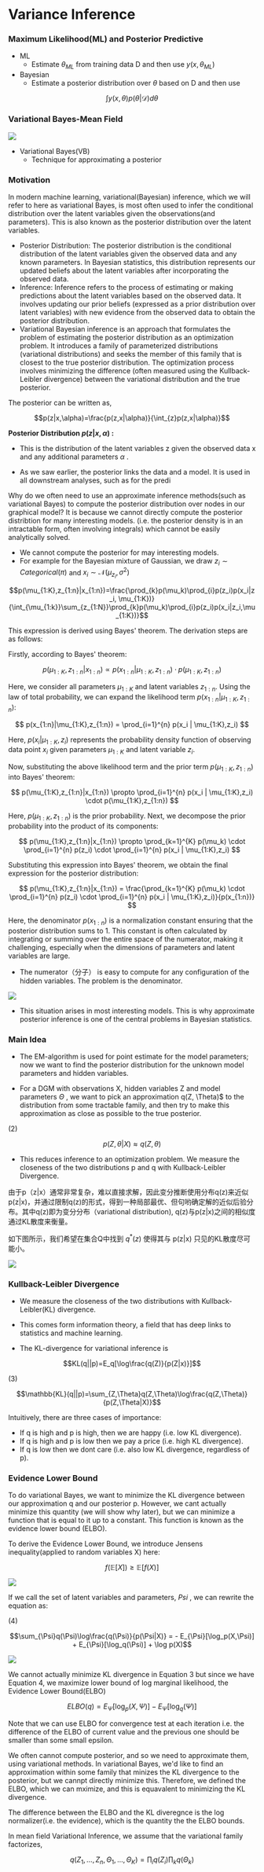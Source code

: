# Variance Inference

### Maximum Likelihood(ML) and Posterior Predictive
- ML
     - Estimate $\theta_{ML}$ from training data D and then use $y(x, \theta_{ML})$
- Bayesian
    - Estimate a posterior distribution over $\theta$ based on D and then use

$$\int y(x,\theta)p(\theta|\mathcal{D})d\theta$$

### Variational Bayes-Mean Field

![](Pictures/Variational01.png)

- Variational Bayes(VB)
    - Technique for approximating a posterior


### Motivation

In modern machine learning, variational(Bayesian) inference, which we will refer to here as variational Bayes, is most often used to infer the conditional distribution over the latent variables given the observations(and parameters). This is also known as the posterior distribution over the latent variables. 
- Posterior Distribution: The posterior distribution is the conditional distribution of the latent variables given the observed data and any known parameters. In Bayesian statistics, this distribution represents our updated beliefs about the latent variables after incorporating the observed data.
- Inference: Inference refers to the process of estimating or making predictions about the latent variables based on the observed data. It involves updating our prior beliefs (expressed as a prior distribution over latent variables) with new evidence from the observed data to obtain the posterior distribution.
- Variational Bayesian inference is an approach that formulates the problem of estimating the posterior distribution as an optimization problem. It introduces a family of parameterized distributions (variational distributions) and seeks the member of this family that is closest to the true posterior distribution. The optimization process involves minimizing the difference (often measured using the Kullback-Leibler divergence) between the variational distribution and the true posterior.


The posterior can be written as,

$$p(z|x,\alpha)=\frac{p(z,x|\alpha)}{\int_{z}p(z,x|\alpha)}$$

**Posterior Distribution $p(z|x, \alpha)$ :**

- This is the distribution of the latent variables z given the observed data x and any additional parameters $\alpha$ .

- As we saw earlier, the posterior links the data and a model. It is used in all downstream analyses, such as for the predi

Why do we often need to use an approximate inference methods(such as variational Bayes) to compute the posterior distribution over nodes in our graphical model? It is because we cannot directly compute the posterior distribtion for many interesting models. (i.e. the posterior density is in an intractable form, often involving integrals) which cannot be easily analytically solved. 


- We cannot compute the posterior for may interesting models. 
- For example for the Bayesian mixture of Gaussian, we draw $z_i \sim Categorical(\pi)$ and $x_i \sim \mathcal{N}(\mu_{z_i}, \sigma^2)$

$$p(\mu_{1:K},z_{1:n}|x_{1:n})=\frac{\prod_{k}p(\mu_k)\prod_{i}p(z_i)p(x_i|z_i, \mu_{1:K})}{\int_{\mu_{1:k}}\sum_{z_{1:N}}\prod_{k}p(\mu_k)\prod_{i}p(z_i)p(x_i|z_i,\mu_{1:K})}$$


This expression is derived using Bayes' theorem. The derivation steps are as follows:

Firstly, according to Bayes' theorem:

$$ p(\mu_{1:K},z_{1:n}|x_{1:n}) \propto p(x_{1:n}|\mu_{1:K},z_{1:n}) \cdot p(\mu_{1:K},z_{1:n}) $$

Here, we consider all parameters $\mu_{1:K}$ and latent variables $z_{1:n}$. Using the law of total probability, we can expand the likelihood term $p(x_{1:n}|\mu_{1:K},z_{1:n})$:

$$ p(x_{1:n}|\mu_{1:K},z_{1:n}) = \prod_{i=1}^{n} p(x_i | \mu_{1:K},z_i) $$

Here, $p(x_i | \mu_{1:K},z_i)$ represents the probability density function of observing data point $x_i$ given parameters $\mu_{1:K}$ and latent variable $z_i$.

Now, substituting the above likelihood term and the prior term $p(\mu_{1:K},z_{1:n})$ into Bayes' theorem:

$$ p(\mu_{1:K},z_{1:n}|x_{1:n}) \propto \prod_{i=1}^{n} p(x_i | \mu_{1:K},z_i) \cdot p(\mu_{1:K},z_{1:n}) $$

Here, $p(\mu_{1:K},z_{1:n})$ is the prior probability. Next, we decompose the prior probability into the product of its components:

$$ p(\mu_{1:K},z_{1:n}|x_{1:n}) \propto \prod_{k=1}^{K} p(\mu_k) \cdot \prod_{i=1}^{n} p(z_i) \cdot \prod_{i=1}^{n} p(x_i | \mu_{1:K},z_i) $$

Substituting this expression into Bayes' theorem, we obtain the final expression for the posterior distribution:

$$ p(\mu_{1:K},z_{1:n}|x_{1:n}) = \frac{\prod_{k=1}^{K} p(\mu_k) \cdot \prod_{i=1}^{n} p(z_i) \cdot \prod_{i=1}^{n} p(x_i | \mu_{1:K},z_i)}{p(x_{1:n})} $$

Here, the denominator $p(x_{1:n})$ is a normalization constant ensuring that the posterior distribution sums to 1. This constant is often calculated by integrating or summing over the entire space of the numerator, making it challenging, especially when the dimensions of parameters and latent variables are large.


- The numerator（分子） is easy to compute for any configuration of the hidden variables. The problem is the denominator. 

![](Pictures/Variational02.png)

- This situation arises in most interesting models. This is why approximate posterior inference is one of the central problems in Bayesian statistics.


### Main Idea

- The EM-algorithm is used for point estimate for the model parameters; now we want to find the posterior distribution for the unknown model parameters and hidden variables. 

- For a DGM with observations X, hidden variables Z and model parameters $\Theta$ , we want to pick an approximation q(Z, \Theta)$ to the distribution from some tractable family, and then try to make this approximation as close as possible to the true posterior. 


(2)

$$p(Z,\theta |X) \approx q(Z, \theta)$$

- This reduces inference to an optimization problem. We measure the closeness of the two distributions p and q with Kullback-Leibler Divergence.


由于p（z|x）通常非常复杂，难以直接求解，因此变分推断使用分布q(z)来近似p(z|x)，并通过限制q(z)的形式，得到一种局部最优、但句哟确定解的近似后验分布。其中q(z)即为变分分布（variational distribution), q(z)与p(z|x)之间的相似度通过KL散度来衡量。

如下图所示，我们希望在集合Q中找到 $q^{*}(z)$ 使得其与 p(z|x) 只见的KL散度尽可能小。

![](Pictures/variational03.png)

### Kullback-Leibler Divergence

- We measure the closeness of the two distributions with Kullback-Leibler(KL) divergence. 
- This comes form information theory, a field that has deep links to statistics and machine learning. 

- The KL-divergence for variational inference is 

$$KL(q||p)=E_q[\log\frac{q(Z)}{p(Z|x)}]$$

(3) 

$$\mathbb{KL}(q||p)=\sum_{Z,\Theta}q(Z,\Theta)\log\frac{q(Z,\Theta)}{p(Z,\Theta|X)}$$

Intuitively, there are three cases of importance:
-  If q is high and p is high, then we are happy (i.e. low KL divergence).
- If q is high and p is low then we pay a price (i.e. high KL divergence).
- If q is low then we dont care (i.e. also low KL divergence, regardless of p).




### Evidence Lower Bound

To do variational Bayes, we want to minimize the KL divergence between our approximation q and our posterior p. However, we cant actually minimize this quantity (we will show why later), but we can minimize a function that is equal to it up to a constant. This function is known as the evidence lower bound (ELBO).


To derive the Evidence Lower Bound, we introduce Jensens inequality(applied to random variables X) here:

$$f(\mathbb{E}[X])\ge \mathbb{E}[f(X)]$$

![](Pictures/variational05.png)

If we call the set of latent variables and parameters, $Psi$ , we can rewrite the equation as:

(4)

$$\sum_{\Psi}q(\Psi)\log\frac{q(\Psi)}{p(\Psi|X)} = - E_{\Psi}[\log_p(X,\Psi)] + E_{\Psi}[\log_q(\Psi)] + \log p(X)$$

![](Pictures/Variational06.png)

We cannot actually minimize KL divergence in Equation 3 but since we have Equation 4, we maximize lower bound of log marginal likelihood, the Evidence Lower Bound(ELBO)

$$ELBO(q)= E_{\Psi}[\log_p(X,\Psi)] - E_{\Psi}[\log_q(\Psi)]$$

Note that we can use ELBO for convergence test at each iteration i.e. the difference of the ELBO of current value and the previous one should be smaller than some small epsilon. 


We often cannot compute posterior, and so we need to approximate them, using variational methods. In variational Bayes, we'd like to find an approximation within some family that minizes the KL divergence to the posterior, but we cannpt directly minimize this. Therefore, we defined the ELBO, which we can mximize, and this is equavalent to minimizing the KL divergence. 


The difference between the ELBO and the KL diveregnce is the log normalizer(i.e. the evidence), which is the quantity the the ELBO bounds. 


In mean field Variational Inference, we assume that the variational family factorizes,

$$q(Z_1, ..., Z_n, \Theta_1, ..., \Theta_K)=\prod_{i}q(Z_i)\prod_{k}q(\Theta_k)$$